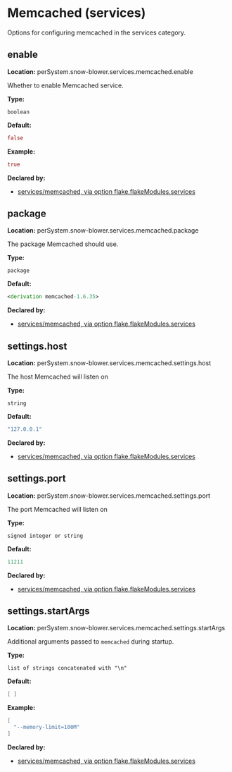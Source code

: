 # Memcached (services)

Options for configuring memcached in the services category.

## enable
**Location:** perSystem.snow-blower.services.memcached.enable

Whether to enable Memcached  service.

**Type:**

`boolean`

**Default:**
```nix
false
```

**Example:**

```nix
true
```

**Declared by:**

- [services/memcached, via option flake.flakeModules.services](modules/services/memcached)


## package
**Location:** perSystem.snow-blower.services.memcached.package

The package Memcached should use.

**Type:**

`package`

**Default:**
```nix
<derivation memcached-1.6.35>
```

**Declared by:**

- [services/memcached, via option flake.flakeModules.services](modules/services/memcached)


## settings.host
**Location:** perSystem.snow-blower.services.memcached.settings.host

The host Memcached will listen on

**Type:**

`string`

**Default:**
```nix
"127.0.0.1"
```

**Declared by:**

- [services/memcached, via option flake.flakeModules.services](modules/services/memcached)


## settings.port
**Location:** perSystem.snow-blower.services.memcached.settings.port

The port Memcached will listen on

**Type:**

`signed integer or string`

**Default:**
```nix
11211
```

**Declared by:**

- [services/memcached, via option flake.flakeModules.services](modules/services/memcached)


## settings.startArgs
**Location:** perSystem.snow-blower.services.memcached.settings.startArgs

Additional arguments passed to `memcached` during startup.


**Type:**

`list of strings concatenated with "\n"`

**Default:**
```nix
[ ]
```

**Example:**

```nix
[
  "--memory-limit=100M"
]
```

**Declared by:**

- [services/memcached, via option flake.flakeModules.services](modules/services/memcached)

